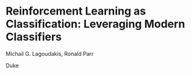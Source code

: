 # Reinforcement Learning as Classification: Leveraging Modern Classifiers

Michail G. Lagoudakis, Ronald Parr

Duke

